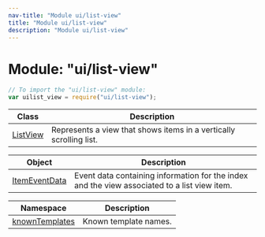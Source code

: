 ```yaml
---
nav-title: "Module ui/list-view"
title: "Module ui/list-view"
description: "Module ui/list-view"
---
```

# Module: "ui/list-view"

``` JavaScript
// To import the "ui/list-view" module:
var uilist_view = require("ui/list-view");
```

Class | Description
------|------------
[ListView](../../ui/list-view/ListView.md) | Represents a view that shows items in a vertically scrolling list.

Object | Description
------|------------
[ItemEventData](../../ui/list-view/ItemEventData.md) | Event data containing information for the index and the view associated to a list view item.

Namespace | Description
------|------------
[knownTemplates](../../ui/list-view/knownTemplates/) | Known template names.